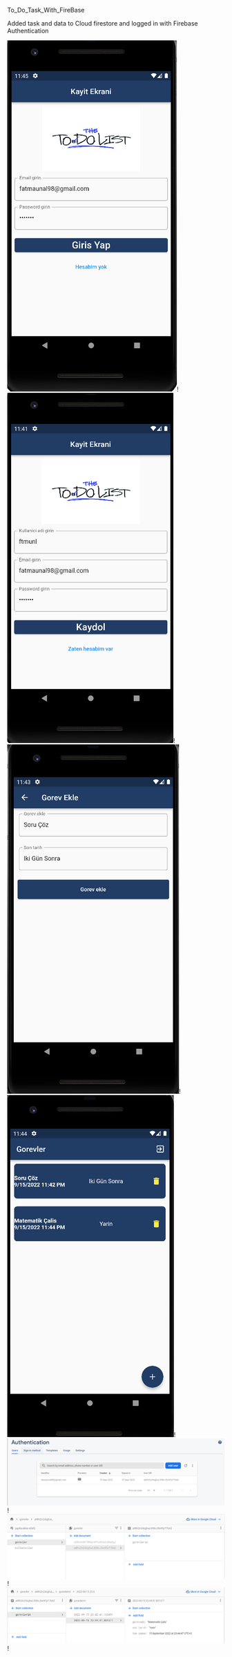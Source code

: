 
To_Do_Task_With_FireBase


Added task and data to Cloud firestore and logged in with Firebase Authentication


![Screenshot1](https://github.com/ftmpls/ToDo-Task-With-FireBase/blob/e0bb204a13e5302612137798aaeeb6c61e6d6248/todoss/giris.PNG)!
![Screenshot2](https://github.com/ftmpls/ToDo-Task-With-FireBase/blob/e0bb204a13e5302612137798aaeeb6c61e6d6248/todoss/kayit.PNG)!
![Screenshot3](https://github.com/ftmpls/ToDo-Task-With-FireBase/blob/e0bb204a13e5302612137798aaeeb6c61e6d6248/todoss/gorev.PNG)!
![Screenshot4](https://github.com/ftmpls/ToDo-Task-With-FireBase/blob/e0bb204a13e5302612137798aaeeb6c61e6d6248/todoss/gorevler.PNG)!
![Screenshot5](https://github.com/ftmpls/ToDo-Task-With-FireBase/blob/e0bb204a13e5302612137798aaeeb6c61e6d6248/todoss/authfire.PNG)!
![Screenshot6](https://github.com/ftmpls/ToDo-Task-With-FireBase/blob/e0bb204a13e5302612137798aaeeb6c61e6d6248/todoss/birinciyol.PNG)!
![Screenshot7](https://github.com/ftmpls/ToDo-Task-With-FireBase/blob/e0bb204a13e5302612137798aaeeb6c61e6d6248/todoss/ikinciyol.PNG)!

